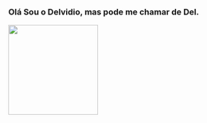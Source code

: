 ### Olá Sou o Delvidio, mas pode me chamar de Del.

<div>
  <a href="https://beacons.ai/delvidioneto">
   <img height="180em" src="https://github-readme-stats.vercel.app/api?username=anuraghazra&show_icons=true&theme=transparent"/>
</div>

<!--
**delvidioneto/delvidioneto** is a ✨ _special_ ✨ repository because its `README.md` (this file) appears on your GitHub profile.

Here are some ideas to get you started:

- 🔭 I’m currently working on ...
- 🌱 I’m currently learning ...
- 👯 I’m looking to collaborate on ...
- 🤔 I’m looking for help with ...
- 💬 Ask me about ...
- 📫 How to reach me: ...
- 😄 Pronouns: ...
- ⚡ Fun fact: ...
-->
